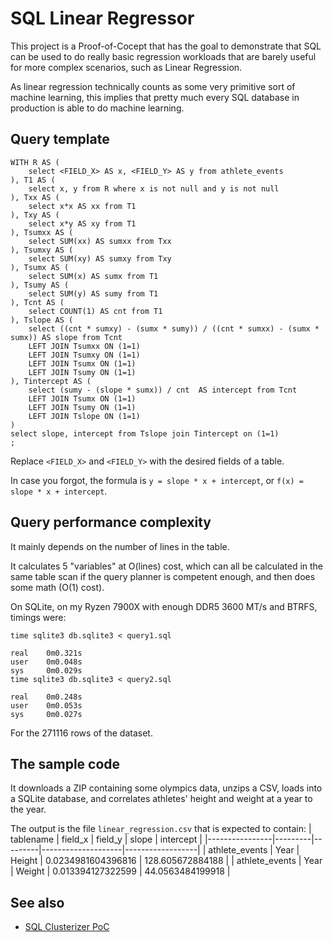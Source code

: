 # SQL Linear Regressor

This project is a Proof-of-Cocept that has the goal to demonstrate that SQL can be used to do really basic regression workloads that are barely useful for more complex scenarios, such as Linear Regression.

As linear regression technically counts as some very primitive sort of machine learning, this implies that pretty much every SQL database in production is able to do machine learning.

## Query template

```
WITH R AS (
	select <FIELD_X> AS x, <FIELD_Y> AS y from athlete_events
), T1 AS (
	select x, y from R where x is not null and y is not null
), Txx AS (
	select x*x AS xx from T1
), Txy AS (
	select x*y AS xy from T1
), Tsumxx AS (
	select SUM(xx) AS sumxx from Txx
), Tsumxy AS (
	select SUM(xy) AS sumxy from Txy
), Tsumx AS (
	select SUM(x) AS sumx from T1
), Tsumy AS (
	select SUM(y) AS sumy from T1
), Tcnt AS (
	select COUNT(1) AS cnt from T1
), Tslope AS (
	select ((cnt * sumxy) - (sumx * sumy)) / ((cnt * sumxx) - (sumx * sumx)) AS slope from Tcnt
	LEFT JOIN Tsumxx ON (1=1)
	LEFT JOIN Tsumxy ON (1=1)
	LEFT JOIN Tsumx ON (1=1)
	LEFT JOIN Tsumy ON (1=1)
), Tintercept AS (
	select (sumy - (slope * sumx)) / cnt  AS intercept from Tcnt
	LEFT JOIN Tsumx ON (1=1)
	LEFT JOIN Tsumy ON (1=1)
	LEFT JOIN Tslope ON (1=1)
)
select slope, intercept from Tslope join Tintercept on (1=1)
;
```

Replace `<FIELD_X>` and `<FIELD_Y>` with the desired fields of a table.

In case you forgot, the formula is `y = slope * x + intercept`, or `f(x) = slope * x + intercept`.

## Query performance complexity

It mainly depends on the number of lines in the table.

It calculates 5 "variables" at O(lines) cost, which can all be calculated in the same table scan if the query planner is competent enough, and then does some math (O(1) cost).

On SQLite, on my Ryzen 7900X with enough DDR5 3600 MT/s and BTRFS, timings were:

```
time sqlite3 db.sqlite3 < query1.sql

real    0m0.321s
user    0m0.048s
sys     0m0.029s
time sqlite3 db.sqlite3 < query2.sql

real    0m0.248s
user    0m0.053s
sys     0m0.027s
```

For the 271116 rows of the dataset.

## The sample code

It downloads a ZIP containing some olympics data, unzips a CSV, loads into a SQLite database, and correlates athletes' height and weight at a year to the year.

The output is the file `linear_regression.csv` that is expected to contain:
| tablename | field_x | field_y | slope | intercept |
|----------------|---------|---------|--------------------|------------------|
| athlete_events | Year | Height | 0.0234981604396816 | 128.605672884188 |
| athlete_events | Year | Weight | 0.013394127322599 | 44.0563484199918 |

## See also

- [SQL Clusterizer PoC](https://git.adlerneves.com/adler/sql-clusterizer-poc)

